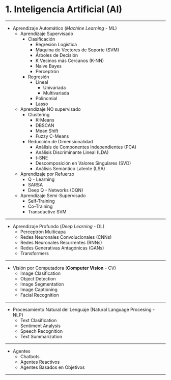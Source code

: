 # 1.  Inteligencia Artificial (AI)
--- 
- Aprendizaje Automático (*Machine Learning* - ML)
	- Aprendizaje Supervisado
		- Clasificación
			-  Regresión Logística
			-  Máquina de Vectores de Soporte (SVM)
			-  Árboles de Decisión
			-  K Vecinos más Cercanos (K-NN)
			-  Naive Bayes
			-  Perceptrón
		- Regresión
			- Lineal
				- Univariada
				- Multivariada
			- Polinomial
			- Lasso
	- Aprendizaje NO supervisado
		- Clustering
			- K-Means
			- DBSCAN
			- Mean Shift
			- Fuzzy C-Means
		- Reducción de Dimensionalidad
			-  Análisis de Componentes Independientes (PCA)
			-  Análisis Discriminante Lineal (LDA)
			-  t-SNE
			-  Descomposición en Valores Singulares (SVD)
			-  Análisis Semántico Latente (LSA)
	-  Aprendizaje por Refuerzo
		-  Q - Learning
		-  SARSA
		-  Deep Q - Networks (DQN)
	- Aprendizaje Semi-Supervisado
		-  Self-Training
		-  Co-Training
		-  Transductive SVM
---
- Aprendizaje Profundo (*Deep Learning* - DL)
	-  Perceptrón Multicapa 
	-  Redes Neuronales Convolucionales (CNNs)
	-  Redes Neuronales Recurrentes (RNNs)
	-  Redes Generativas Antagónicas (GANs)
	-  Transformers
---
- Visión por Computadora (**Computer Vision** - CV)
	- Image Clasification
	- Object Detection
	- Image Segmentation
	- Image Captioning
	- Facial Recognition
---
- Procesamiento Natural del Lenguaje (Natural Language Procesing - NLP)
	- Text Clasification
	- Sentiment Analysis
	- Speech Recognition
	- Text Summarization
---
- Agentes 
	- Chatbots
	- Agentes Reactivos
	- Agentes Basados en Objetivos
---
